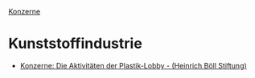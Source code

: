 [Konzerne](../konzerne.html)   

# Kunststoffindustrie

* [Konzerne: Die Aktivitäten der Plastik-Lobby - (Heinrich Böll Stiftung)](https://www.boell.de/de/2019/05/27/konzerne-die-aktivitaeten-der-plastik-lobby)
